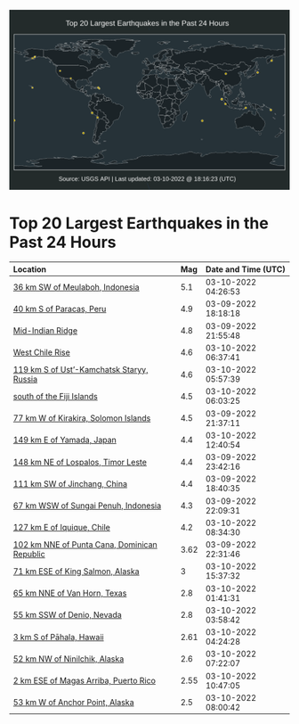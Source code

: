 ![Map](./map.png)

# Top 20 Largest Earthquakes in the Past 24 Hours

| Location | Mag | Date and Time (UTC) |
|:---|:---|:---|
| [36 km SW of Meulaboh, Indonesia](https://earthquake.usgs.gov/earthquakes/eventpage/us6000h3h3) | 5.1 | 03-10-2022 04:26:53 |
| [40 km S of Paracas, Peru](https://earthquake.usgs.gov/earthquakes/eventpage/us6000h3db) | 4.9 | 03-09-2022 18:18:18 |
| [Mid-Indian Ridge](https://earthquake.usgs.gov/earthquakes/eventpage/us6000h3f5) | 4.8 | 03-09-2022 21:55:48 |
| [West Chile Rise](https://earthquake.usgs.gov/earthquakes/eventpage/us6000h3hr) | 4.6 | 03-10-2022 06:37:41 |
| [119 km S of Ust’-Kamchatsk Staryy, Russia](https://earthquake.usgs.gov/earthquakes/eventpage/us6000h3hh) | 4.6 | 03-10-2022 05:57:39 |
| [south of the Fiji Islands](https://earthquake.usgs.gov/earthquakes/eventpage/us6000h3hj) | 4.5 | 03-10-2022 06:03:25 |
| [77 km W of Kirakira, Solomon Islands](https://earthquake.usgs.gov/earthquakes/eventpage/us6000h3ey) | 4.5 | 03-09-2022 21:37:11 |
| [149 km E of Yamada, Japan](https://earthquake.usgs.gov/earthquakes/eventpage/us6000h3jw) | 4.4 | 03-10-2022 12:40:54 |
| [148 km NE of Lospalos, Timor Leste](https://earthquake.usgs.gov/earthquakes/eventpage/us6000h3fr) | 4.4 | 03-09-2022 23:42:16 |
| [111 km SW of Jinchang, China](https://earthquake.usgs.gov/earthquakes/eventpage/us6000h3dm) | 4.4 | 03-09-2022 18:40:35 |
| [67 km WSW of Sungai Penuh, Indonesia](https://earthquake.usgs.gov/earthquakes/eventpage/us6000h3f9) | 4.3 | 03-09-2022 22:09:31 |
| [127 km E of Iquique, Chile](https://earthquake.usgs.gov/earthquakes/eventpage/us6000h3if) | 4.2 | 03-10-2022 08:34:30 |
| [102 km NNE of Punta Cana, Dominican Republic](https://earthquake.usgs.gov/earthquakes/eventpage/pr2022068000) | 3.62 | 03-09-2022 22:31:46 |
| [71 km ESE of King Salmon, Alaska](https://earthquake.usgs.gov/earthquakes/eventpage/ak02236d8gtv) | 3 | 03-10-2022 15:37:32 |
| [65 km NNE of Van Horn, Texas](https://earthquake.usgs.gov/earthquakes/eventpage/tx2022eujo) | 2.8 | 03-10-2022 01:41:31 |
| [55 km SSW of Denio, Nevada](https://earthquake.usgs.gov/earthquakes/eventpage/nn00835154) | 2.8 | 03-10-2022 03:58:42 |
| [3 km S of Pāhala, Hawaii](https://earthquake.usgs.gov/earthquakes/eventpage/hv72945472) | 2.61 | 03-10-2022 04:24:28 |
| [52 km NW of Ninilchik, Alaska](https://earthquake.usgs.gov/earthquakes/eventpage/ak022368dpp4) | 2.6 | 03-10-2022 07:22:07 |
| [2 km ESE of Magas Arriba, Puerto Rico](https://earthquake.usgs.gov/earthquakes/eventpage/pr71339718) | 2.55 | 03-10-2022 10:47:05 |
| [53 km W of Anchor Point, Alaska](https://earthquake.usgs.gov/earthquakes/eventpage/ak022368ui64) | 2.5 | 03-10-2022 08:00:42 |
